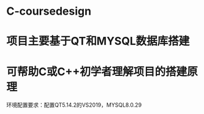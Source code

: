 # C-coursedesign

# 项目主要基于QT和MYSQL数据库搭建

# 可帮助C或C++初学者理解项目的搭建原理

环境配置要求：配置QT5.14.2的VS2019，MYSQL8.0.29


